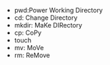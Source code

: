 <ul>
  <li>pwd:Power Working Directory</li>
  <li>cd: Change Directory</li>
  <li>mkdir: MaKe DIRectory</li>
  <li>cp: CoPy</li>
  <li>touch</li>
  <li>mv: MoVe</li>
  <li>rm: ReMove</li>
</ul>
